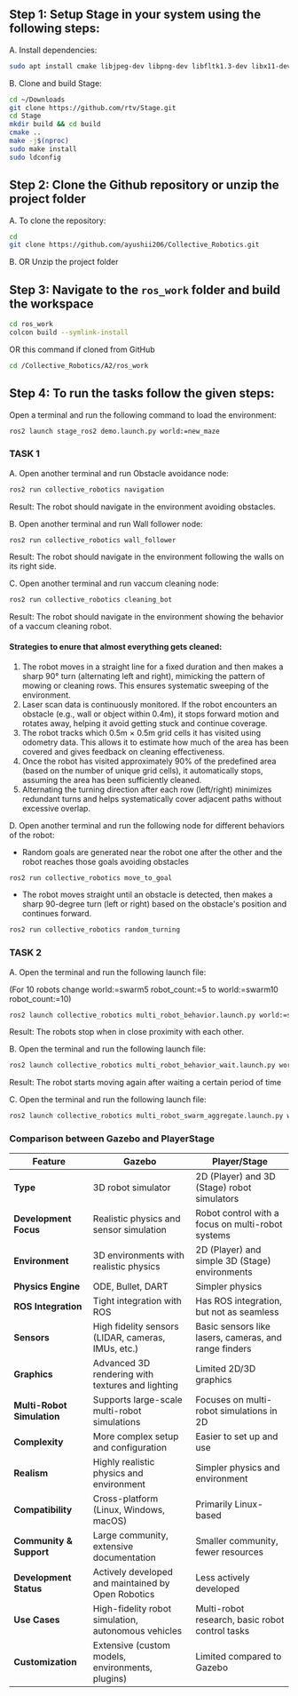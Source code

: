 ## Step 1: Setup Stage in your system using the following steps:

A. Install dependencies:

```bash
sudo apt install cmake libjpeg-dev libpng-dev libfltk1.3-dev libx11-dev libxt-dev libltdl-dev
```

B. Clone and build Stage:

```bash
cd ~/Downloads
git clone https://github.com/rtv/Stage.git
cd Stage
mkdir build && cd build
cmake ..
make -j$(nproc)
sudo make install
sudo ldconfig
```

## Step 2: Clone the Github repository or unzip the project folder

A. To clone the repository:

```bash
cd 
git clone https://github.com/ayushii206/Collective_Robotics.git
```
B. OR Unzip the project folder

## Step 3: Navigate to the `ros_work` folder and build the workspace

```bash
cd ros_work
colcon build --symlink-install 
```
OR this command if cloned from GitHub

```bash
cd /Collective_Robotics/A2/ros_work
```

## Step 4: To run the tasks follow the given steps:

Open a terminal and run the following command to load the environment:

```bash
ros2 launch stage_ros2 demo.launch.py world:=new_maze
```

### TASK 1

A. Open another terminal and run Obstacle avoidance node:

```bash
ros2 run collective_robotics navigation
```

Result: The robot should navigate in the environment avoiding obstacles.

B. Open another terminal and run Wall follower node:

```bash
ros2 run collective_robotics wall_follower
```

Result: The robot should navigate in the environment following the walls on its right side.

C. Open another terminal and run vaccum cleaning node:

```bash
ros2 run collective_robotics cleaning_bot
```

Result: The robot should navigate in the environment showing the behavior of a vaccum cleaning robot.

#### Strategies to enure  that almost everything gets cleaned:

1. The robot moves in a straight line for a fixed duration and then makes a sharp 90° turn (alternating left and right), mimicking the pattern of mowing or cleaning rows. This ensures systematic sweeping of the environment.
2. Laser scan data is continuously monitored. If the robot encounters an obstacle (e.g., wall or object within 0.4m), it stops forward motion and rotates away, helping it avoid getting stuck and continue coverage.
3. The robot tracks which 0.5m × 0.5m grid cells it has visited using odometry data. This allows it to estimate how much of the area has been covered and gives feedback on cleaning effectiveness.
4. Once the robot has visited approximately 90% of the predefined area (based on the number of unique grid cells), it automatically stops, assuming the area has been sufficiently cleaned.
5. Alternating the turning direction after each row (left/right) minimizes redundant turns and helps systematically cover adjacent paths without excessive overlap.

D. Open another terminal and run the following node for different behaviors of the robot:

- Random goals are generated near the robot one after the other and the robot reaches those goals avoiding obstacles

```bash
ros2 run collective_robotics move_to_goal 
```
- The robot moves straight until an obstacle is detected, then makes a sharp 90-degree turn (left or right) based on the obstacle's position and continues forward.

```bash
ros2 run collective_robotics random_turning
```

### TASK 2

A. Open the terminal and run the following launch file:

(For 10 robots change world:=swarm5 robot_count:=5 to world:=swarm10 robot_count:=10)

```bash
ros2 launch collective_robotics multi_robot_behavior.launch.py world:=swarm5 robot_count:=5
```
Result: The robots stop when in close proximity with each other.

B. Open the terminal and run the following launch file:

```bash
ros2 launch collective_robotics multi_robot_behavior_wait.launch.py world:=swarm5 robot_count:=5
```
Result: The robot starts  moving again after waiting a certain period of time

C. Open the terminal and run the following launch file:

```bash
ros2 launch collective_robotics multi_robot_swarm_aggregate.launch.py world:=swarm5 robot_count:=5
```

### Comparison between Gazebo and PlayerStage

| Feature                     | **Gazebo**                                      | **Player/Stage**                              |
|-----------------------------|-------------------------------------------------|-----------------------------------------------|
| **Type**                     | 3D robot simulator                              | 2D (Player) and 3D (Stage) robot simulators   |
| **Development Focus**        | Realistic physics and sensor simulation        | Robot control with a focus on multi-robot systems |
| **Environment**              | 3D environments with realistic physics          | 2D (Player) and simple 3D (Stage) environments |
| **Physics Engine**           | ODE, Bullet, DART                              | Simpler physics                               |
| **ROS Integration**          | Tight integration with ROS                      | Has ROS integration, but not as seamless      |
| **Sensors**                  | High fidelity sensors (LIDAR, cameras, IMUs, etc.) | Basic sensors like lasers, cameras, and range finders |
| **Graphics**                 | Advanced 3D rendering with textures and lighting | Limited 2D/3D graphics                        |
| **Multi-Robot Simulation**   | Supports large-scale multi-robot simulations    | Focuses on multi-robot simulations in 2D     |
| **Complexity**               | More complex setup and configuration            | Easier to set up and use                     |
| **Realism**                  | Highly realistic physics and environment        | Simpler physics and environment              |
| **Compatibility**            | Cross-platform (Linux, Windows, macOS)          | Primarily Linux-based                        |
| **Community & Support**      | Large community, extensive documentation        | Smaller community, fewer resources           |
| **Development Status**       | Actively developed and maintained by Open Robotics | Less actively developed                      |
| **Use Cases**                | High-fidelity robot simulation, autonomous vehicles | Multi-robot research, basic robot control tasks |
| **Customization**            | Extensive (custom models, environments, plugins) | Limited compared to Gazebo                   |



